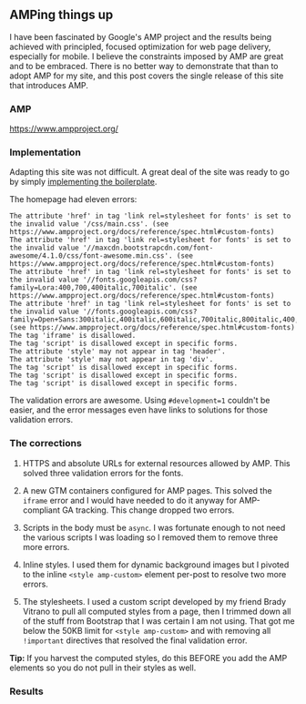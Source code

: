 ## AMPing things up

I have been fascinated by Google's AMP project and the results being achieved with principled, focused optimization for web page delivery, especially for mobile. I believe the constraints imposed by AMP are great and to be embraced. There is no better way to demonstrate that than to adopt AMP for my site, and this post covers the single release of this site that introduces AMP.

### AMP

https://www.ampproject.org/

### Implementation

Adapting this site was not difficult. A great deal of the site was ready to go by simply [implementing the boilerplate](https://www.ampproject.org/docs/get_started/create/basic_markup).

The homepage had eleven errors:

```shell
The attribute 'href' in tag 'link rel=stylesheet for fonts' is set to the invalid value '/css/main.css'. (see https://www.ampproject.org/docs/reference/spec.html#custom-fonts)
The attribute 'href' in tag 'link rel=stylesheet for fonts' is set to the invalid value '//maxcdn.bootstrapcdn.com/font-awesome/4.1.0/css/font-awesome.min.css'. (see https://www.ampproject.org/docs/reference/spec.html#custom-fonts)
The attribute 'href' in tag 'link rel=stylesheet for fonts' is set to the invalid value '//fonts.googleapis.com/css?family=Lora:400,700,400italic,700italic'. (see https://www.ampproject.org/docs/reference/spec.html#custom-fonts)
The attribute 'href' in tag 'link rel=stylesheet for fonts' is set to the invalid value '//fonts.googleapis.com/css?family=Open+Sans:300italic,400italic,600italic,700italic,800italic,400,300,600,700,800'. (see https://www.ampproject.org/docs/reference/spec.html#custom-fonts)
The tag 'iframe' is disallowed.
The tag 'script' is disallowed except in specific forms.
The attribute 'style' may not appear in tag 'header'.
The attribute 'style' may not appear in tag 'div'.
The tag 'script' is disallowed except in specific forms.
The tag 'script' is disallowed except in specific forms.
The tag 'script' is disallowed except in specific forms.
```

The validation errors are awesome. Using `#development=1` couldn't be easier, and the error messages even have links to solutions for those validation errors.

### The corrections

1. HTTPS and absolute URLs for external resources allowed by AMP. This solved three validation errors for the fonts.

2. A new GTM containers configured for AMP pages. This solved the `iframe` error and I would have needed to do it anyway for AMP-compliant GA tracking. This change dropped two errors.

3. Scripts in the body must be `async`. I was fortunate enough to not need the various scripts I was loading so I removed them to remove three more errors.

4. Inline styles. I used them for dynamic background images but I pivoted to the inline `<style amp-custom>` element per-post to resolve two more errors.

5. The stylesheets. I used a custom script developed by my friend Brady Vitrano to pull all computed styles from a page, then I trimmed down all of the stuff from Bootstrap that I was certain I am not using. That got me below the 50KB limit for `<style amp-custom>` and with removing all `!important` directives that resolved the final validation error.

**Tip:** If you harvest the computed styles, do this BEFORE you add the AMP elements so you do not pull in their styles as well.

### Results
